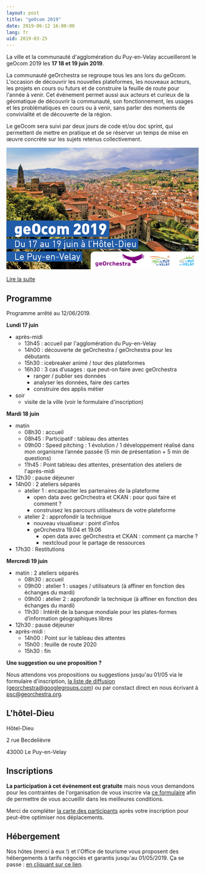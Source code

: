 ```yaml
---
layout: post
title: "geOcom 2019"
date: 2019-06-12 16:00:00
lang: fr
uid: 2019-03-25
---
```


La ville et la communauté d'agglomération du Puy-en-Velay accueilleront le geOcom 2019 les **17 18 et 19 juin 2019**.

La communauté geOrchestra se regroupe tous les ans lors du geOcom. L'occasion de découvrir les nouvelles plateformes, les nouveaux acteurs, les projets en cours ou futurs et de construire la feuille de route pour l'année à venir. Cet événement permet aussi aux acteurs et curieux de la géomatique de découvrir la communauté, son fonctionnement, les usages et les problématiques en cours ou à venir, sans parler des moments de convivialité et de découverte de la région.

Le geOcom sera suivi par deux jours de code et/ou doc sprint, qui permettent de mettre en pratique et de se réserver un temps de mise en œuvre concrète sur les sujets retenus collectivement.

![affiche geOcom 2019](/public/geocom2019/geocom_2019.jpg)


[Lire la suite](/blog/2019/03/25/geocom-2019-fr/)

<!--more-->


## Programme

Programme arrêté au 12/06/2019.


**Lundi 17 juin**

- après-midi
  - 13h45 : accueil par l'agglomération du Puy-en-Velay
  - 14h00 : découverte de geOrchestra / geOrchestra pour les débutants
  - 15h30 : icebreaker animé / tour des plateformes
  - 16h30 : 3 cas d’usages : que peut-on faire avec geOrchestra
    - ranger / publier ses données
    - analyser les données, faire des cartes
    - construire des applis métier
- soir
  - visite de la ville (voir le formulaire d'inscription)


**Mardi 18 juin**

- matin
  - 08h30 : accueil
  - 08h45 : Participatif : tableau des attentes
  - 09h00 : Speed pitching : 1 évolution / 1 développement réalisé dans mon organisme l’année passée (5 min de présentation + 5 min de questions)
  - 11h45 : Point tableau des attentes, présentation des ateliers de l'après-midi
- 12h30 : pause déjeuner
- 14h00 : 2 ateliers séparés
  - atelier 1 : encapaciter les partenaires de la plateforme
    - open data avec geOrchestra et CKAN : pour quoi faire et comment ?
    - construisez les parcours utilisateurs de votre plateforme
  - atelier 2 : approfondir la technique
	  - nouveau visualiseur : point d’infos
    - geOrchestra 19.04 et 19.06
	  - open data avec geOrchestra et CKAN : comment ça marche ?
	  - nextcloud pour le partage de ressources
- 17h30 : Restitutions


**Mercredi 19 juin**

- matin : 2 ateliers séparés
  - 08h30 : accueil
  - 09h00 : atelier 1 : usages / utilisateurs (à affiner en fonction des échanges du mardi)
  - 09h00 : atelier 2 : approfondir la technique (à affiner en fonction des échanges du mardi)
  - 11h30 : Intérêt de la banque mondiale pour les plates-formes d’information géographiques libres
- 12h30 : pause déjeuner
- après-midi : 
  - 14h00 : Point sur le tableau des attentes
  - 15h00 : feuille de route 2020
  - 15h30 : fin


**Une suggestion ou une proposition ?**

Nous attendons vos propositions ou suggestions jusqu'au 01/05 via le formulaire d'inscription, [la liste de diffusion](https://groups.google.com/forum/#!forum/georchestra) (georchestra@googlegroups.com) ou par constact direct en nous écrivant à psc@georchestra.org.


## L'hôtel-Dieu

Hôtel-Dieu

2 rue Becdelièvre

43000 Le Puy-en-Velay


## Inscriptions

**La participation à cet événement est gratuite** mais nous vous demandons pour les contraintes de l'organisation de  vous inscrire via [ce formulaire](https://opendata.agglo-lepuyenvelay.fr/inscriptions-geocom-2019/) afin de permettre de vous accueillir dans les meilleures conditions.

Merci de compléter [la carte des participants](http://umap.openstreetmap.fr/fr/map/participants-geocom-2019_307453) après votre inscription pour peut-être optimiser nos déplacements.


## Hébergement

Nos hôtes (merci à eux !) et l'Office de tourisme vous proposent des hébergements à tarifs négociés et garantis jusqu'au 01/05/2019.
Ça se passe : [en cliquant sur ce lien](https://www.lepuyenvelay-tourisme.fr/manifestations-puy-en-velay/congres-geocom/).


